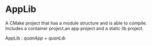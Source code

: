 # AppLib


A CMake project that has a module structure and is able to compile.
Includes a container project,an app project and a static lib project.
  
  AppLib : *quanApp + quanLib*
           
